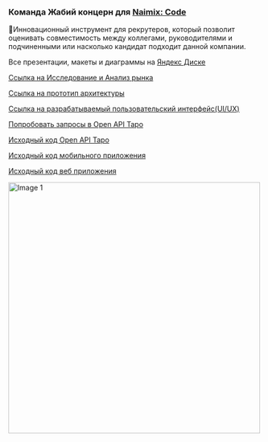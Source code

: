 ### Команда Жабий концерн для [Naimix: Code](https://naimixcode.ru/)

🌈Инновационный инструмент для рекрутеров, который позволит оценивать совместимость между коллегами, руководителями и подчиненными или насколько кандидат подходит данной компании.

Все презентации, макеты и диаграммы на [Яндекс Диске](https://disk.yandex.ru/d/MavafEqx4qXeBw)

[Ссылка на Исследование и Анализ рынка](https://www.figma.com/design/XpHdRlbU9QhtTxJkEQjt9V/%D0%A2%D0%90%D0%A0%D0%9E-(%D0%A5%D0%B0%D0%BA%D0%B0%D1%82%D0%BE%D0%BD)?node-id=117-8162&node-type=section&t=XN0QruCh0urWT1TE-0)

[Ссылка на прототип архитектуры
](https://www.figma.com/design/XpHdRlbU9QhtTxJkEQjt9V/%D0%A2%D0%90%D0%A0%D0%9E-(%D0%A5%D0%B0%D0%BA%D0%B0%D1%82%D0%BE%D0%BD)?node-id=125-11692&node-type=section&t=5o3C7D7sxowjhAlt-0)

[Ссылка на разрабатываемый пользовательский интерфейс(UI/UX)](https://www.figma.com/design/XpHdRlbU9QhtTxJkEQjt9V/%D0%A2%D0%90%D0%A0%D0%9E-(%D0%A5%D0%B0%D0%BA%D0%B0%D1%82%D0%BE%D0%BD)?node-id=58-994&node-type=frame&t=5o3C7D7sxowjhAlt-0)

[Попробовать запросы в Open API Таро](http://87.228.27.250:8000/docs#/)

[Исходный код Open API Таро](https://github.com/Toad-Concern-Team-Naimix-Code/tarot-api)

[Исходный код мобильного приложения](https://github.com/Toad-Concern-Team-Naimix-Code/TarotApp)

[Исходный код веб приложения](https://github.com/Toad-Concern-Team-Naimix-Code/tarot-angular)

<img src="http://d.zaix.ru/JVwT.png" alt="Image 1" style="height: 500px; display: inline-block;">

